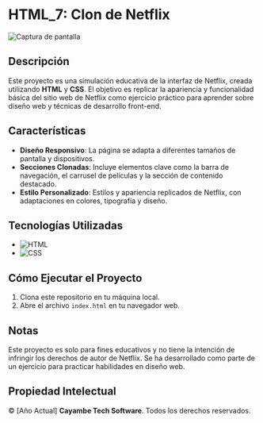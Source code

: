 # HTML_7: Clon de Netflix

![Captura de pantalla](https://github.com/user-attachments/assets/ff3d671d-2fe7-4831-b5a9-f76e7fba0fd1)

## Descripción

Este proyecto es una simulación educativa de la interfaz de Netflix, creada utilizando **HTML** y **CSS**. El objetivo es replicar la apariencia y funcionalidad básica del sitio web de Netflix como ejercicio práctico para aprender sobre diseño web y técnicas de desarrollo front-end.

## Características

- **Diseño Responsivo**: La página se adapta a diferentes tamaños de pantalla y dispositivos.
- **Secciones Clonadas**: Incluye elementos clave como la barra de navegación, el carrusel de películas y la sección de contenido destacado.
- **Estilo Personalizado**: Estilos y apariencia replicados de Netflix, con adaptaciones en colores, tipografía y diseño.

## Tecnologías Utilizadas

- ![HTML](https://img.shields.io/badge/HTML-%23E44D26?style=for-the-badge&logo=html5&logoColor=white)
- ![CSS](https://img.shields.io/badge/CSS-%231572B6?style=for-the-badge&logo=css3&logoColor=white)

## Cómo Ejecutar el Proyecto

1. Clona este repositorio en tu máquina local.
2. Abre el archivo `index.html` en tu navegador web.

## Notas

Este proyecto es solo para fines educativos y no tiene la intención de infringir los derechos de autor de Netflix. Se ha desarrollado como parte de un ejercicio para practicar habilidades en diseño web.

## Propiedad Intelectual

© [Año Actual] **Cayambe Tech Software**. Todos los derechos reservados.
